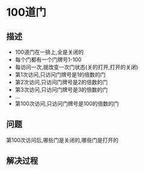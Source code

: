 # 100道门

## 描述

- 100道门在一排上,全是关闭的
- 每个门都有一个门牌号1-100
- 每访问一次,就改变一次门状态(关的打开,打开的关闭)
- 第1次访问,只访问门牌号是1的倍数的门
- 第2次访问,只访问门牌号是2的倍数的门
- 第3次访问,只访问门牌号是3的倍数的门
- ...
- 第100次访问,只访问门牌号是100的倍数的门

## 问题

第100次访问后,哪些门是关闭的,哪些门是打开的

## 解决过程
